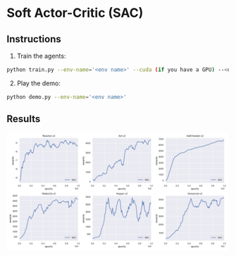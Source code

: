 # Soft Actor-Critic (SAC)
## Instructions
1. Train the agents:
```bash
python train.py --env-name='<env name>' --cuda (if you have a GPU) --<other flags>
```
2. Play the demo:
```bash
python demo.py --env-name='<env name>'
```
## Results
![](../../figures/06_sac.png)
